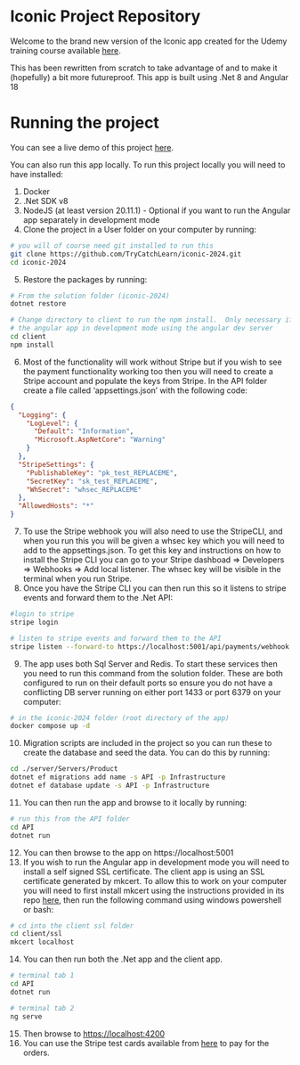 # Iconic Project Repository

Welcome to the brand new version of the Iconic app created for the Udemy training course available [here](https://www.udemy.com/course/learn-to-build-an-e-commerce-app-with-net-core-and-angular).

This has been rewritten from scratch to take advantage of and to make it (hopefully) a bit more futureproof. This app is built using .Net 8 and Angular 18

# Running the project

You can see a live demo of this project [here](https://iconic-course.azurewebsites.net/).

You can also run this app locally. To run this project locally you will need to have installed:

1. Docker
2. .Net SDK v8
3. NodeJS (at least version 20.11.1) - Optional if you want to run the Angular app separately in development mode
4. Clone the project in a User folder on your computer by running:

```bash
# you will of course need git installed to run this
git clone https://github.com/TryCatchLearn/iconic-2024.git
cd iconic-2024
```

5. Restore the packages by running:

```bash
# From the solution folder (iconic-2024)
dotnet restore

# Change directory to client to run the npm install.  Only necessary if you want to run
# the angular app in development mode using the angular dev server
cd client
npm install
```

6. Most of the functionality will work without Stripe but if you wish to see the payment functionality working too then you will need to create a Stripe account and populate the keys from Stripe. In the API folder create a file called ‘appsettings.json’ with the following code:

```json
{
  "Logging": {
    "LogLevel": {
      "Default": "Information",
      "Microsoft.AspNetCore": "Warning"
    }
  },
  "StripeSettings": {
    "PublishableKey": "pk_test_REPLACEME",
    "SecretKey": "sk_test_REPLACEME",
    "WhSecret": "whsec_REPLACEME"
  },
  "AllowedHosts": "*"
}
```

7. To use the Stripe webhook you will also need to use the StripeCLI, and when you run this you will be given a whsec key which you will need to add to the appsettings.json. To get this key and instructions on how to install the Stripe CLI you can go to your Stripe dashboad ⇒ Developers ⇒ Webhooks ⇒ Add local listener. The whsec key will be visible in the terminal when you run Stripe.
8. Once you have the Stripe CLI you can then run this so it listens to stripe events and forward them to the .Net API:

```bash
#login to stripe
stripe login

# listen to stripe events and forward them to the API
stripe listen --forward-to https://localhost:5001/api/payments/webhook -e payment_intent.succeeded
```

9. The app uses both Sql Server and Redis. To start these services then you need to run this command from the solution folder. These are both configured to run on their default ports so ensure you do not have a conflicting DB server running on either port 1433 or port 6379 on your computer:

```bash
# in the iconic-2024 folder (root directory of the app)
docker compose up -d
```

10. Migration scripts are included in the project so you can run these to create the database and seed the data. You can do this by running:

```bash
cd ./server/Servers/Product
dotnet ef migrations add name -s API -p Infrastructure
dotnet ef database update -s API -p Infrastructure
```

11. You can then run the app and browse to it locally by running:

```bash
# run this from the API folder
cd API
dotnet run
```

12. You can then browse to the app on https://localhost:5001
13. If you wish to run the Angular app in development mode you will need to install a self signed SSL certificate. The client app is using an SSL certificate generated by mkcert. To allow this to work on your computer you will need to first install mkcert using the instructions provided in its repo [here](https://github.com/FiloSottile/mkcert), then run the following command using windows powershell or bash:

```bash
# cd into the client ssl folder
cd client/ssl
mkcert localhost
```

14. You can then run both the .Net app and the client app.

```bash
# terminal tab 1
cd API
dotnet run

# terminal tab 2
ng serve
```

15. Then browse to [https://localhost:4200](https://localhost:4200)
16. You can use the Stripe test cards available from [here](https://docs.stripe.com/testing#cards) to pay for the orders.
